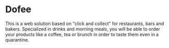 # Dofee

This is a web solution based on "click and collect" for restaurants, bars and bakers. 
Specialized in drinks and morning meals, you will be able to order your products like a coffee, tea or brunch in order to taste them even in a quarantine.
